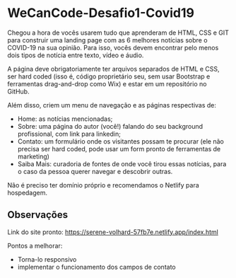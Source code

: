 # WeCanCode-Desafio1-Covid19

Chegou a hora de vocês usarem tudo que aprenderam de HTML, CSS e GIT para construir uma landing page com as 6 melhores notícias sobre o COVID-19 na sua opinião. Para isso, vocês devem encontrar pelo menos dois tipos de notícia entre texto, vídeo e áudio.

A página deve obrigatoriamente ter arquivos separados de HTML e CSS, ser hard coded (isso é, código proprietário seu, sem usar Bootstrap e ferramentas drag-and-drop como Wix) e estar em um repositório no GitHub.

Além disso, criem um menu de navegação e as páginas respectivas de:

- Home: as notícias mencionadas;
- Sobre: uma página do autor (você!) falando do seu background profissional, com link para linkedin;
- Contato: um formulário onde os visitantes possam te procurar (ele não precisa ser hard coded, pode usar um form pronto de ferramentas de marketing)
- Saiba Mais: curadoria de fontes de onde você tirou essas notícias, para o caso da pessoa querer navegar e descobrir outras.

Não é preciso ter domínio próprio e recomendamos o Netlify para hospedagem.

## Observações

Link do site pronto: https://serene-volhard-57fb7e.netlify.app/index.html

Pontos a melhorar:
- Torna-lo responsivo
- implementar o funcionamento dos campos de contato